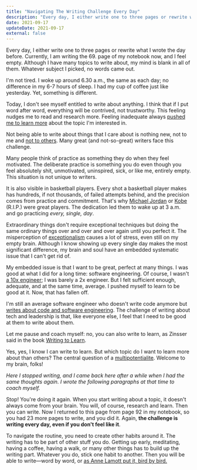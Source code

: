 ```yaml
---
title: "Navigating The Writing Challenge Every Day"
description: "Every day, I either write one to three pages or rewrite what I wrote the day before. It's a challenge. I fail sometimes."
date: 2021-09-17
updateDate: 2021-09-17
external: false
---
```


Every day, I either write one to three pages or rewrite what I wrote the day before. Currently, I am writing the 69. page of my notebook now, and I feel empty. Although I have many topics to write about, my mind is blank in all of them. Whatever subject I picked, no words came out.

I'm not tired. I woke up around 6.30 a.m., the same as each day; no difference in my 6-7 hours of sleep. I had my cup of coffee just like yesterday. Yet, something is different.

Today, I don't see myself entitled to write about anything. I think that if I put word after word, everything will be contrived, not trustworthy. This feeling nudges me to read and research more. Feeling inadequate always [pushed me to learn more](/growth-with-systematic-bliss/) about the topic I'm interested in.

Not being able to write about things that I care about is nothing new, not to me and [not to others](https://www.brainpickings.org/2013/05/03/advice-on-writing/). Many great (and not-so-great) writers face this challenge.

Many people think of practice as something they do when they feel motivated. The deliberate practice is something you do even though you feel absolutely shit, unmotivated, uninspired, sick, or like me, entirely empty. This situation is not unique to writers.

It is also visible in basketball players. Every shot a basketball player makes has hundreds, if not thousands, of failed attempts behind, and the precision comes from practice and commitment. That's why [Michael Jordan](https://www.netflix.com/at-en/title/80203144) or [Kobe](https://jamesclear.com/deliberate-practice) (R.I.P.) were great players. The dedication led them to wake up at 3 a.m. and go practicing _every, single, day_.

Extraordinary things don't require exceptional techniques but doing the same ordinary things over and over and over again until you perfect it. The misperception of [exceptionalism](https://en.wikipedia.org/wiki/Exceptionalism) causes a lot of stress, even still on my empty brain. Although I know showing up every single day makes the most significant difference, my brain and soul have an embedded systematic issue that I can't get rid of.

My embedded issue is that I want to be great, perfect at many things. I was good at what I did for a long time: software engineering. Of course, I wasn't [a 10x engineer](https://knowyourmeme.com/memes/10x-engineer); I was barely a 2x engineer. But I felt sufficient enough, adequate, and at the same time, average. I pushed myself to learn to be good at it. Now, that has fallen off.

I'm still an average software engineer who doesn't write code anymore but [writes about code and software engineering](https://candost.blog/). The challenge of writing about tech and leadership is that, like everyone else, I feel that I need to be good at them to write about them.

Let me pause and coach myself: no, you can also write to learn, as Zinsser said in the book [Writing to Learn](https://www.worldcat.org/title/on-writing-well-the-classic-guide-to-writing-nonfiction/oclc/62421288).

Yes, yes, I know I can write to learn. But which topic do I want to learn more about than others? The central question of a [multipotentialite](https://www.ted.com/talks/emilie_wapnick_why_some_of_us_don_t_have_one_true_calling?language=en). Welcome to my brain, folks!

_Here I stopped writing, and I came back here after a while when I had the same thoughts again. I wrote the following paragraphs at that time to coach myself._

Stop! You're doing it again. When you start writing about a topic, it doesn't always come from your brain. You will, of course, research and learn. Then you can write. Now I returned to this page from page 92 in my notebook, so you had 23 more pages to write, and you did it. Again, **the challenge is writing every day, even if you don't feel like it**.

To navigate the routine, you need to create other habits around it. The writing has to be part of other stuff you do. Getting up early, meditating, having a coffee, having a walk, or many other things has to build up the writing part. Whatever you do, stick one habit to another. Then you will be able to write—word by word, or [as Anne Lamott put it, bird by bird.](https://www.brainpickings.org/2013/11/22/bird-by-bird-anne-lamott/)
